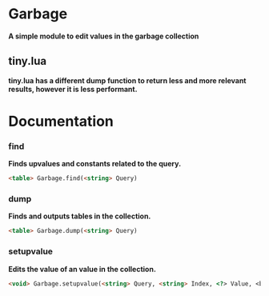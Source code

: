 # Garbage
**A simple module to edit values in the garbage collection**
## tiny.lua
**tiny.lua has a different dump function to return less and more relevant results, however it is less performant.**
# Documentation
### find
**Finds upvalues and constants related to the query.**
```html
<table> Garbage.find(<string> Query)
```
### dump
**Finds and outputs tables in the collection.**
```html
<table> Garbage.dump(<string> Query)
```
### setupvalue
**Edits the value of an value in the collection.**
```html
<void> Garbage.setupvalue(<string> Query, <string> Index, <?> Value, <boolean> Changed)
```
